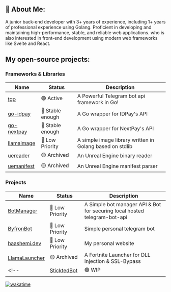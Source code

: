 ## 💫 About Me:

A junior back-end developer with 3+ years of experience, including 1+ years of professional experience using Golang. Proficient in developing and maintaining high-performance, stable, and reliable web applications. who is also interested in front-end development using modern web frameworks like Svelte and React.

## My open-source projects:

### Frameworks & Libraries

| Name                                                  | Status           | Description                                              |
| ----------------------------------------------------- | ---------------- | -------------------------------------------------------- |
| [tgo](https://github.com/haashemi/tgo)                | 🟢 Active        | A Powerful Telegram bot api framework in Go!             |
| [go-idpay](https://github.com/haashemi/go-idpay)      | 🔵 Stable enough | A Go wrapper for IDPay's API                             |
| [go-nextpay](https://github.com/haashemi/go-nextpay)  | 🔵 Stable enough | A Go wrapper for NextPay's API                           |
| [llamaimage](https://github.com/LlamaNite/llamaimage) | 🔵 Low Priority  | A simple image library written in Golang based on stdlib |
| [uereader](https://github.com/haashemi/uereader)      | 🟡 Archived      | An Unreal Engine binary reader                           |
| [uemanifest](https://github.com/haashemi/uemanifest)  | 🟡 Archived      | An Unreal Engine manifest parser                         |

### Projects

| Name                                                        | Status           | Description                                                              |
| ----------------------------------------------------------- | ---------------- | ------------------------------------------------------------------------ |
| [BotManager](https://github.com/haashemi/BotManager)        | 🔵 Low Priority | A Simple bot manager API & Bot for securing local hosted telegram-bot-api |
| [ByfronBot](https://github.com/haashemi/ByfronBot)          | 🔵 Low Priority | Simple personal telegram bot                                              |
| [haashemi.dev](https://github.com/haashemi/haashemi.dev)    | 🔵 Low Priority | My personal website                                                       |
| [LlamaLauncher](https://github.com/haashemi/LlamaLauncher)  | 🟡 Archived     | A Fortnite Launcher for DLL Injection & SSL-Bypass                        |
<!-- | [SticktedBot](https://github.com/haashemi/SticktedBot)      | 🟢 WIP          | A Sticker pack management telegram bot                                    | -->

[![wakatime](https://wakatime.com/badge/user/9dd126df-31f2-400a-835d-69b77131b331.svg)](https://wakatime.com/@9dd126df-31f2-400a-835d-69b77131b331)
